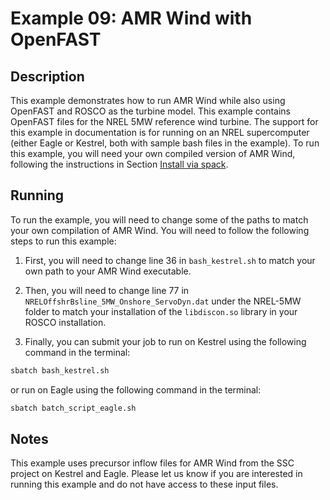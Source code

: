 # Example 09: AMR Wind with OpenFAST
## Description

This example demonstrates how to run AMR Wind while also using OpenFAST and ROSCO as the turbine model.  This example contains OpenFAST files for the NREL 5MW reference wind turbine.  The support for this example in documentation is for running on an NREL supercomputer (either Eagle or Kestrel, both with sample bash files in the example). To run this example, you will need your own compiled version of AMR Wind, following the instructions in Section [Install via spack](https://nrel.github.io/hercules/install_spack.html). 

## Running

To run the example, you will need to change some of the paths to match your own compilation of AMR Wind. You will need to follow the following steps to run this example:

1) First, you will need to change line 36 in `bash_kestrel.sh` to match your own path to your AMR Wind executable.

2) Then, you will need to change line 77 in `NRELOffshrBsline_5MW_Onshore_ServoDyn.dat` under the NREL-5MW folder to match your installation of the `libdiscon.so` library in your ROSCO installation.

3) Finally, you can submit your job to run on Kestrel using the following command in the terminal:


```bash
sbatch bash_kestrel.sh
```
or run on Eagle using the following command in the terminal:

```bash
sbatch batch_script_eagle.sh
```

## Notes
This example uses precursor inflow files for AMR Wind from the SSC project on Kestrel and Eagle. Please let us know if you are interested in running this example and do not have access to these input files.